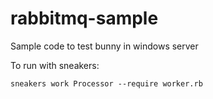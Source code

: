 # rabbitmq-sample

Sample code to test bunny in windows server


To run with sneakers:

`sneakers work Processor --require worker.rb`
